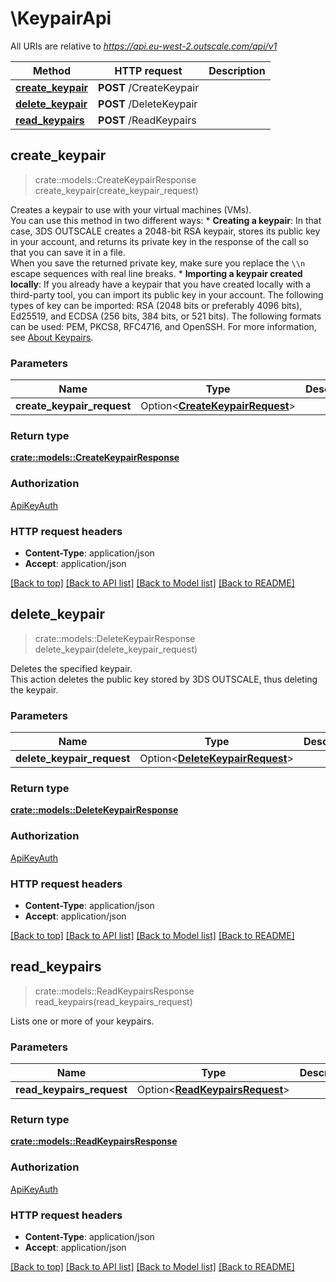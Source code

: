 # \KeypairApi

All URIs are relative to *https://api.eu-west-2.outscale.com/api/v1*

Method | HTTP request | Description
------------- | ------------- | -------------
[**create_keypair**](KeypairApi.md#create_keypair) | **POST** /CreateKeypair | 
[**delete_keypair**](KeypairApi.md#delete_keypair) | **POST** /DeleteKeypair | 
[**read_keypairs**](KeypairApi.md#read_keypairs) | **POST** /ReadKeypairs | 



## create_keypair

> crate::models::CreateKeypairResponse create_keypair(create_keypair_request)


Creates a keypair to use with your virtual machines (VMs).<br /> You can use this method in two different ways: * **Creating a keypair**: In that case, 3DS OUTSCALE creates a 2048-bit RSA keypair, stores its public key in your account, and returns its private key in the response of the call so that you can save it in a file.<br /> When you save the returned private key, make sure you replace the `\\n` escape sequences with real line breaks. * **Importing a keypair created locally**: If you already have a keypair that you have created locally with a third-party tool, you can import its public key in your account. The following types of key can be imported: RSA (2048 bits or preferably 4096 bits), Ed25519, and ECDSA (256 bits, 384 bits, or 521 bits). The following formats can be used: PEM, PKCS8, RFC4716, and OpenSSH.  For more information, see [About Keypairs](https://docs.outscale.com/en/userguide/About-Keypairs.html).

### Parameters


Name | Type | Description  | Required | Notes
------------- | ------------- | ------------- | ------------- | -------------
**create_keypair_request** | Option<[**CreateKeypairRequest**](CreateKeypairRequest.md)> |  |  |

### Return type

[**crate::models::CreateKeypairResponse**](CreateKeypairResponse.md)

### Authorization

[ApiKeyAuth](../README.md#ApiKeyAuth)

### HTTP request headers

- **Content-Type**: application/json
- **Accept**: application/json

[[Back to top]](#) [[Back to API list]](../README.md#documentation-for-api-endpoints) [[Back to Model list]](../README.md#documentation-for-models) [[Back to README]](../README.md)


## delete_keypair

> crate::models::DeleteKeypairResponse delete_keypair(delete_keypair_request)


Deletes the specified keypair.<br /> This action deletes the public key stored by 3DS OUTSCALE, thus deleting the keypair.

### Parameters


Name | Type | Description  | Required | Notes
------------- | ------------- | ------------- | ------------- | -------------
**delete_keypair_request** | Option<[**DeleteKeypairRequest**](DeleteKeypairRequest.md)> |  |  |

### Return type

[**crate::models::DeleteKeypairResponse**](DeleteKeypairResponse.md)

### Authorization

[ApiKeyAuth](../README.md#ApiKeyAuth)

### HTTP request headers

- **Content-Type**: application/json
- **Accept**: application/json

[[Back to top]](#) [[Back to API list]](../README.md#documentation-for-api-endpoints) [[Back to Model list]](../README.md#documentation-for-models) [[Back to README]](../README.md)


## read_keypairs

> crate::models::ReadKeypairsResponse read_keypairs(read_keypairs_request)


Lists one or more of your keypairs.

### Parameters


Name | Type | Description  | Required | Notes
------------- | ------------- | ------------- | ------------- | -------------
**read_keypairs_request** | Option<[**ReadKeypairsRequest**](ReadKeypairsRequest.md)> |  |  |

### Return type

[**crate::models::ReadKeypairsResponse**](ReadKeypairsResponse.md)

### Authorization

[ApiKeyAuth](../README.md#ApiKeyAuth)

### HTTP request headers

- **Content-Type**: application/json
- **Accept**: application/json

[[Back to top]](#) [[Back to API list]](../README.md#documentation-for-api-endpoints) [[Back to Model list]](../README.md#documentation-for-models) [[Back to README]](../README.md)

